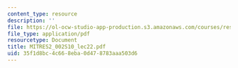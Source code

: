 ```yaml
---
content_type: resource
description: ''
file: https://ol-ocw-studio-app-production.s3.amazonaws.com/courses/res-2-002-finite-element-procedures-for-solids-and-structures-spring-2010/35f1d8bc4c668eba0d478783aaa503d6_MITRES2_002S10_lec22.pdf
file_type: application/pdf
resourcetype: Document
title: MITRES2_002S10_lec22.pdf
uid: 35f1d8bc-4c66-8eba-0d47-8783aaa503d6
---
```


